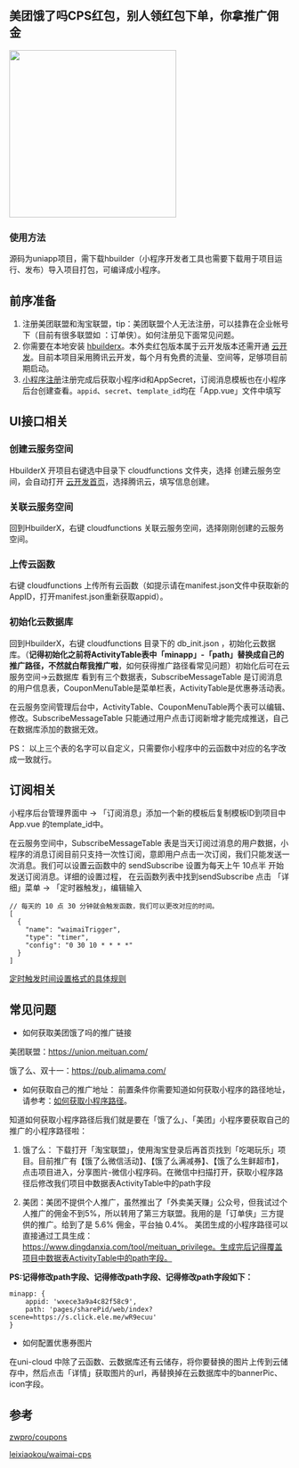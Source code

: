 ## 美团饿了吗CPS红包，别人领红包下单，你拿推广佣金


<img src="https://img-blog.csdnimg.cn/20201208152733362.png?x-oss-process=image/watermark,type_ZmFuZ3poZW5naGVpdGk,shadow_10,text_aHR0cHM6Ly9ibG9nLmNzZG4ubmV0L3l1d3VjaGFpbw==,size_16,color_FFFFFF,t_70#pic_center" width="300"/>



### 使用方法

源码为uniapp项目，需下载hbuilder（小程序开发者工具也需要下载用于项目运行、发布）导入项目打包，可编译成小程序。



## 前序准备

1.  注册美团联盟和淘宝联盟，tip：美团联盟个人无法注册，可以挂靠在企业帐号下（目前有很多联盟如 ：订单侠）。如何注册见下面常见问题。
2. 你需要在本地安装  [hbuilderx](https://www.dcloud.io/hbuilderx.html)。本外卖红包版本属于云开发版本还需开通 [云开发](https://unicloud.dcloud.net.cn/)。目前本项目采用腾讯云开发，每个月有免费的流量、空间等，足够项目前期启动。
3. [小程序注册](https://mp.weixin.qq.com/)注册完成后获取小程序id和AppSecret，订阅消息模板也在小程序后台创建查看。`appid`、`secret`、`template_id`均在「App.vue」文件中填写

## UI接口相关

### 创建云服务空间

HbuilderX 开项目右键选中目录下 cloudfunctions 文件夹，选择 创建云服务空间，会自动打开 [云开发首页](https://unicloud.dcloud.net.cn/home)，选择腾讯云，填写信息创建。
### 关联云服务空间
回到HbuilderX，右键  cloudfunctions 关联云服务空间，选择刚刚创建的云服务空间。
### 上传云函数
右键  cloudfunctions 上传所有云函数（如提示请在manifest.json文件中获取新的AppID，打开manifest.json重新获取appid）。

### 初始化云数据库
回到HbuilderX，右键  cloudfunctions  目录下的 db_init.json ，初始化云数据库。（**记得初始化之前将ActivityTable表中「minapp」-「path」替换成自己的推广路径，不然就白帮我推广啦**，如何获得推广路径看常见问题）初始化后可在云服务空间->云数据库 看到有三个数据表，SubscribeMessageTable 是订阅消息的用户信息表，CouponMenuTable是菜单栏表，ActivityTable是优惠券活动表。

在云服务空间管理后台中，ActivityTable、CouponMenuTable两个表可以编辑、修改。SubscribeMessageTable 只能通过用户点击订阅新增才能完成推送，自己在数据库添加的数据无效。

PS： 以上三个表的名字可以自定义，只需要你小程序中的云函数中对应的名字改成一致就行。

## 订阅相关

小程序后台管理界面中 -> 「订阅消息」添加一个新的模板后复制模板ID到项目中 App.vue 的template_id中。

在云服务空间中，SubscribeMessageTable 表是当天订阅过消息的用户数据，小程序的消息订阅目前只支持一次性订阅，意即用户点击一次订阅，我们只能发送一次消息。我们可以设置云函数中的 sendSubscribe 设置为每天上午 10点半 开始发送订阅消息。详细的设置过程， 在云函数列表中找到sendSubscribe 点击 「详细」菜单 -> 「定时器触发」，编辑输入

```
// 每天的 10 点 30 分钟就会触发函数，我们可以更改对应的时间。
[
  {
    "name": "waimaiTrigger",
    "type": "timer",
    "config": "0 30 10 * * * *"
  }
]
```
[定时触发时间设置格式的具体规则](https://uniapp.dcloud.io/uniCloud/trigger)


## 常见问题
- 如何获取美团饿了吗的推广链接

美团联盟：https://union.meituan.com/

饿了么、双十一：https://pub.alimama.com/


-  如何获取自己的推广地址：
前置条件你需要知道如何获取小程序的路径地址，请参考：[如何获取小程序路径](https://mp.weixin.qq.com/s/JHDWqBvntD0-p-dXEntSQQ)。

知道如何获取小程序路径后我们就是要在「饿了么」、「美团」小程序要获取自己的推广的小程序路径啦：

1. 饿了么： 下载打开「淘宝联盟」，使用淘宝登录后再首页找到「吃喝玩乐」项目。目前推广有【饿了么微信活动】、【饿了么满减券】、【饿了么生鲜超市】，点击项目进入，分享图片-微信小程序码。在微信中扫描打开，获取小程序路径后修改我们项目中数据表ActivityTable中的path字段

2. 美团：美团不提供个人推广，虽然推出了「外卖美天赚」公众号，但我试过个人推广的佣金不到5%，所以转用了第三方联盟。我用的是「订单侠」三方提供的推广。给到了是 5.6% 佣金，平台抽 0.4%。 美团生成的小程序路径可以直接通过工具生成：https://www.dingdanxia.com/tool/meituan_privilege。生成完后记得覆盖项目中数据表ActivityTable中的path字段。

**PS:记得修改path字段、记得修改path字段、记得修改path字段如下：**

```
minapp: {
    appid: 'wxece3a9a4c82f58c9',
    path: 'pages/sharePid/web/index?scene=https://s.click.ele.me/wR9ecuu'
}
```

- 如何配置优惠券图片

在uni-cloud 中除了云函数、云数据库还有云储存，将你要替换的图片上传到云储存中，然后点击「详情」获取图片的url，再替换掉在云数据库中的bannerPic、icon字段。

## 参考

[zwpro/coupons](https://github.com/zwpro/coupons)

[leixiaokou/waimai-cps](https://github.com/leixiaokou/waimai-cps)
